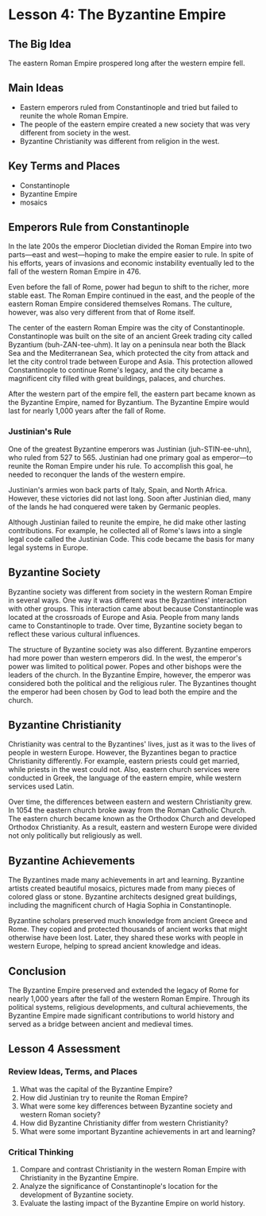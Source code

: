 # Lesson 4: The Byzantine Empire

## The Big Idea
The eastern Roman Empire prospered long after the western empire fell.

## Main Ideas
- Eastern emperors ruled from Constantinople and tried but failed to reunite the whole Roman Empire.
- The people of the eastern empire created a new society that was very different from society in the west.
- Byzantine Christianity was different from religion in the west.

## Key Terms and Places
- Constantinople
- Byzantine Empire
- mosaics

## Emperors Rule from Constantinople

In the late 200s the emperor Diocletian divided the Roman Empire into two parts—east and west—hoping to make the empire easier to rule. In spite of his efforts, years of invasions and economic instability eventually led to the fall of the western Roman Empire in 476.

Even before the fall of Rome, power had begun to shift to the richer, more stable east. The Roman Empire continued in the east, and the people of the eastern Roman Empire considered themselves Romans. The culture, however, was also very different from that of Rome itself.

The center of the eastern Roman Empire was the city of Constantinople. Constantinople was built on the site of an ancient Greek trading city called Byzantium (buh-ZAN-tee-uhm). It lay on a peninsula near both the Black Sea and the Mediterranean Sea, which protected the city from attack and let the city control trade between Europe and Asia. This protection allowed Constantinople to continue Rome's legacy, and the city became a magnificent city filled with great buildings, palaces, and churches.

After the western part of the empire fell, the eastern part became known as the Byzantine Empire, named for Byzantium. The Byzantine Empire would last for nearly 1,000 years after the fall of Rome.

### Justinian's Rule

One of the greatest Byzantine emperors was Justinian (juh-STIN-ee-uhn), who ruled from 527 to 565. Justinian had one primary goal as emperor—to reunite the Roman Empire under his rule. To accomplish this goal, he needed to reconquer the lands of the western empire.

Justinian's armies won back parts of Italy, Spain, and North Africa. However, these victories did not last long. Soon after Justinian died, many of the lands he had conquered were taken by Germanic peoples.

Although Justinian failed to reunite the empire, he did make other lasting contributions. For example, he collected all of Rome's laws into a single legal code called the Justinian Code. This code became the basis for many legal systems in Europe.

## Byzantine Society

Byzantine society was different from society in the western Roman Empire in several ways. One way it was different was the Byzantines' interaction with other groups. This interaction came about because Constantinople was located at the crossroads of Europe and Asia. People from many lands came to Constantinople to trade. Over time, Byzantine society began to reflect these various cultural influences.

The structure of Byzantine society was also different. Byzantine emperors had more power than western emperors did. In the west, the emperor's power was limited to political power. Popes and other bishops were the leaders of the church. In the Byzantine Empire, however, the emperor was considered both the political and the religious ruler. The Byzantines thought the emperor had been chosen by God to lead both the empire and the church.

## Byzantine Christianity

Christianity was central to the Byzantines' lives, just as it was to the lives of people in western Europe. However, the Byzantines began to practice Christianity differently. For example, eastern priests could get married, while priests in the west could not. Also, eastern church services were conducted in Greek, the language of the eastern empire, while western services used Latin.

Over time, the differences between eastern and western Christianity grew. In 1054 the eastern church broke away from the Roman Catholic Church. The eastern church became known as the Orthodox Church and developed Orthodox Christianity. As a result, eastern and western Europe were divided not only politically but religiously as well.

## Byzantine Achievements

The Byzantines made many achievements in art and learning. Byzantine artists created beautiful mosaics, pictures made from many pieces of colored glass or stone. Byzantine architects designed great buildings, including the magnificent church of Hagia Sophia in Constantinople.

Byzantine scholars preserved much knowledge from ancient Greece and Rome. They copied and protected thousands of ancient works that might otherwise have been lost. Later, they shared these works with people in western Europe, helping to spread ancient knowledge and ideas.

## Conclusion

The Byzantine Empire preserved and extended the legacy of Rome for nearly 1,000 years after the fall of the western Roman Empire. Through its political systems, religious developments, and cultural achievements, the Byzantine Empire made significant contributions to world history and served as a bridge between ancient and medieval times.

## Lesson 4 Assessment

### Review Ideas, Terms, and Places
1. What was the capital of the Byzantine Empire?
2. How did Justinian try to reunite the Roman Empire?
3. What were some key differences between Byzantine society and western Roman society?
4. How did Byzantine Christianity differ from western Christianity?
5. What were some important Byzantine achievements in art and learning?

### Critical Thinking
1. Compare and contrast Christianity in the western Roman Empire with Christianity in the Byzantine Empire.
2. Analyze the significance of Constantinople's location for the development of Byzantine society.
3. Evaluate the lasting impact of the Byzantine Empire on world history.